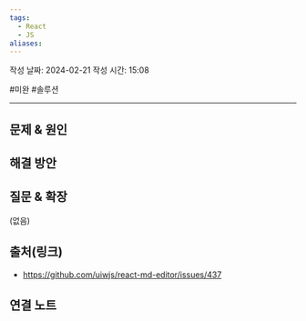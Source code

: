 ```yaml
---
tags:
  - React
  - JS
aliases:
---
```

작성 날짜: 2024-02-21
작성 시간: 15:08

#미완 #솔루션

----

## 문제 & 원인


## 해결 방안


## 질문 & 확장

(없음)

## 출처(링크)
- https://github.com/uiwjs/react-md-editor/issues/437

## 연결 노트






